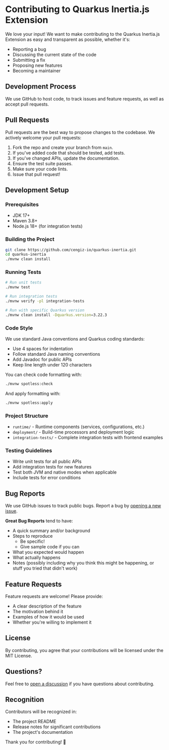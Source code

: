 # Contributing to Quarkus Inertia.js Extension

We love your input! We want to make contributing to the Quarkus Inertia.js Extension as easy and transparent as possible, whether it's:

- Reporting a bug
- Discussing the current state of the code
- Submitting a fix
- Proposing new features
- Becoming a maintainer

## Development Process

We use GitHub to host code, to track issues and feature requests, as well as accept pull requests.

## Pull Requests

Pull requests are the best way to propose changes to the codebase. We actively welcome your pull requests:

1. Fork the repo and create your branch from `main`.
2. If you've added code that should be tested, add tests.
3. If you've changed APIs, update the documentation.
4. Ensure the test suite passes.
5. Make sure your code lints.
6. Issue that pull request!

## Development Setup

### Prerequisites

- JDK 17+
- Maven 3.8+
- Node.js 18+ (for integration tests)

### Building the Project

```bash
git clone https://github.com/cengiz-io/quarkus-inertia.git
cd quarkus-inertia
./mvnw clean install
```

### Running Tests

```bash
# Run unit tests
./mvnw test

# Run integration tests
./mvnw verify -pl integration-tests

# Run with specific Quarkus version
./mvnw clean install -Dquarkus.version=3.22.3
```

### Code Style

We use standard Java conventions and Quarkus coding standards:

- Use 4 spaces for indentation
- Follow standard Java naming conventions
- Add Javadoc for public APIs
- Keep line length under 120 characters

You can check code formatting with:

```bash
./mvnw spotless:check
```

And apply formatting with:

```bash
./mvnw spotless:apply
```

### Project Structure

- `runtime/` - Runtime components (services, configurations, etc.)
- `deployment/` - Build-time processors and deployment logic
- `integration-tests/` - Complete integration tests with frontend examples

### Testing Guidelines

- Write unit tests for all public APIs
- Add integration tests for new features
- Test both JVM and native modes when applicable
- Include tests for error conditions

## Bug Reports

We use GitHub issues to track public bugs. Report a bug by [opening a new issue](https://github.com/cengiz-io/quarkus-inertia/issues).

**Great Bug Reports** tend to have:

- A quick summary and/or background
- Steps to reproduce
  - Be specific!
  - Give sample code if you can
- What you expected would happen
- What actually happens
- Notes (possibly including why you think this might be happening, or stuff you tried that didn't work)

## Feature Requests

Feature requests are welcome! Please provide:

- A clear description of the feature
- The motivation behind it
- Examples of how it would be used
- Whether you're willing to implement it

## License

By contributing, you agree that your contributions will be licensed under the MIT License.

## Questions?

Feel free to [open a discussion](https://github.com/cengiz-io/quarkus-inertia/discussions) if you have questions about contributing.

## Recognition

Contributors will be recognized in:

- The project README
- Release notes for significant contributions
- The project's documentation

Thank you for contributing! 🎉
